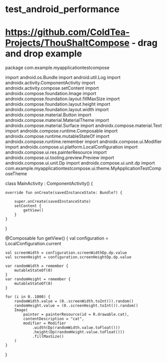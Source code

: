# test_android_performance

# https://github.com/ColdTea-Projects/ThouShaltCompose - drag and drop example

package com.example.myapplicationtestcompose

import android.os.Bundle
import android.util.Log
import androidx.activity.ComponentActivity
import androidx.activity.compose.setContent
import androidx.compose.foundation.Image
import androidx.compose.foundation.layout.fillMaxSize
import androidx.compose.foundation.layout.height
import androidx.compose.foundation.layout.width
import androidx.compose.material.Button
import androidx.compose.material.MaterialTheme
import androidx.compose.material.Surface
import androidx.compose.material.Text
import androidx.compose.runtime.Composable
import androidx.compose.runtime.mutableStateOf
import androidx.compose.runtime.remember
import androidx.compose.ui.Modifier
import androidx.compose.ui.platform.LocalConfiguration
import androidx.compose.ui.res.painterResource
import androidx.compose.ui.tooling.preview.Preview
import androidx.compose.ui.unit.Dp
import androidx.compose.ui.unit.dp
import com.example.myapplicationtestcompose.ui.theme.MyApplicationTestComposeTheme

class MainActivity : ComponentActivity() {

    override fun onCreate(savedInstanceState: Bundle?) {

        super.onCreate(savedInstanceState)
        setContent {
            getView()
        }
    }
}

@Composable
fun getView() {
    val configuration = LocalConfiguration.current

    val screenWidth = configuration.screenWidthDp.dp.value
    val screenHeight = configuration.screenHeightDp.dp.value

    var randomWidth = remember {
        mutableStateOf(0)
    }
    var randomHeight = remember {
        mutableStateOf(0)
    }

    for (i in 0..1000) {
        randomWidth.value = (0..screenWidth.toInt()).random()
        randomHeight.value = (0..screenHeight.toInt()).random()
        Image(
            painter = painterResource(id = R.drawable.cat),
            contentDescription = "cat",
            modifier = Modifier
                .width(Dp(randomWidth.value.toFloat()))
                .height(Dp(randomHeight.value.toFloat()))
                .fillMaxSize()
        )
    }

}
